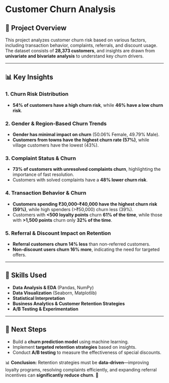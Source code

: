 # Customer Churn Analysis

## 📌 Project Overview
This project analyzes customer churn risk based on various factors, including transaction behavior, complaints, referrals, and discount usage. The dataset consists of **28,373 customers**, and insights are drawn from **univariate and bivariate analysis** to understand key churn drivers.

---

## 📊 Key Insights

### **1. Churn Risk Distribution**
- **54% of customers have a high churn risk**, while **46% have a low churn risk**.

### **2. Gender & Region-Based Churn Trends**
- **Gender has minimal impact on churn** (50.06% Female, 49.79% Male).
- **Customers from towns have the highest churn rate (57%)**, while village customers have the lowest (43%).

### **3. Complaint Status & Churn**
- **73% of customers with unresolved complaints churn**, highlighting the importance of fast resolution.
- Customers with solved complaints have a **48% lower churn risk**.

### **4. Transaction Behavior & Churn**
- **Customers spending ₹30,000–₹40,000 have the highest churn risk (59%)**, while high spenders (>₹50,000) churn less (39%).
- Customers with **<500 loyalty points** churn **61% of the time**, while those with **>1,500 points** churn only **32% of the time**.

### **5. Referral & Discount Impact on Retention**
- **Referral customers churn 14% less** than non-referred customers.
- **Non-discount users churn 16% more**, indicating the need for targeted offers.

---

## 🔧 Skills Used
- **Data Analysis & EDA** (Pandas, NumPy)
- **Data Visualization** (Seaborn, Matplotlib)
- **Statistical Interpretation**
- **Business Analytics & Customer Retention Strategies**
- **A/B Testing & Experimentation**

---

## 📌 Next Steps
- Build a **churn prediction model** using machine learning.
- Implement **targeted retention strategies** based on insights.
- Conduct **A/B testing** to measure the effectiveness of special discounts.

📊 **Conclusion:** Retention strategies must be **data-driven**—improving loyalty programs, resolving complaints efficiently, and expanding referral incentives can **significantly reduce churn**. 🚀

